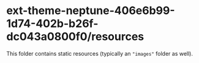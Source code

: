 # ext-theme-neptune-406e6b99-1d74-402b-b26f-dc043a0800f0/resources

This folder contains static resources (typically an `"images"` folder as well).

